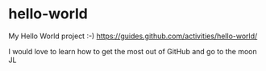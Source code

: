 # hello-world
My Hello World project :-) https://guides.github.com/activities/hello-world/

I would love to learn how to get the most out of GitHub and go to the moon
JL
